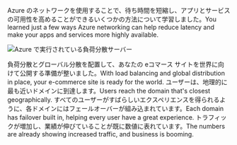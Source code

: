 <span data-ttu-id="94188-101">Azure のネットワークを使用することで、待ち時間を短縮し、アプリとサービスの可用性を高めることができるいくつかの方法について学習しました。</span><span class="sxs-lookup"><span data-stu-id="94188-101">You learned just a few ways Azure networking can help reduce latency and make your apps and services more highly available.</span></span> 

![Azure で実行されている負荷分散サーバー](../media/5-heading.png)

<span data-ttu-id="94188-103">負荷分散とグローバル分散を配置して、あなたの eコマース サイトを世界に向けて公開する準備が整いました。</span><span class="sxs-lookup"><span data-stu-id="94188-103">With load balancing and global distribution in place, your e-commerce site is ready for the world.</span></span> <span data-ttu-id="94188-104">ユーザーは、地理的に最も近いドメインに到達します。</span><span class="sxs-lookup"><span data-stu-id="94188-104">Users reach the domain that's closest geographically.</span></span> <span data-ttu-id="94188-105">すべてのユーザーがすばらしいエクスペリエンスを得られるように、各ドメインにはフェールオーバーが組み込まれています。</span><span class="sxs-lookup"><span data-stu-id="94188-105">Each domain has failover built in, helping every user have a great experience.</span></span> <span data-ttu-id="94188-106">トラフィックが増加し、業績が伸びていることが既に数値に表れています。</span><span class="sxs-lookup"><span data-stu-id="94188-106">The numbers are already showing increased traffic, and business is booming.</span></span>
